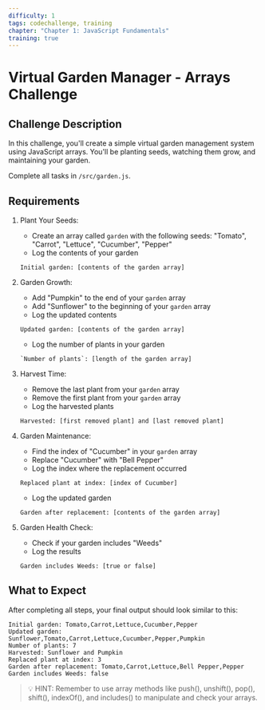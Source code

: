 ```yaml
---
difficulty: 1
tags: codechallenge, training
chapter: "Chapter 1: JavaScript Fundamentals"
training: true
---
```


# Virtual Garden Manager - Arrays Challenge

## Challenge Description

In this challenge, you'll create a simple virtual garden management system using JavaScript arrays. You'll be planting seeds, watching them grow, and maintaining your garden.

Complete all tasks in `/src/garden.js`.

## Requirements

1. Plant Your Seeds:
   - Create an array called `garden` with the following seeds: "Tomato", "Carrot", "Lettuce", "Cucumber", "Pepper"
   - Log the contents of your garden
   ```
   Initial garden: [contents of the garden array]
   ```

2. Garden Growth:
   - Add "Pumpkin" to the end of your `garden` array
   - Add "Sunflower" to the beginning of your `garden` array
   - Log the updated contents
   ```
   Updated garden: [contents of the garden array]
   ```
   - Log the number of plants in your garden
   ```
   `Number of plants`: [length of the garden array]
   ```

3. Harvest Time:
   - Remove the last plant from your `garden` array
   - Remove the first plant from your `garden` array
   - Log the harvested plants 
   ```
   Harvested: [first removed plant] and [last removed plant]
   ```

4. Garden Maintenance:
   - Find the index of "Cucumber" in your `garden` array
   - Replace "Cucumber" with "Bell Pepper"
   - Log the index where the replacement occurred 
   ```
   Replaced plant at index: [index of Cucumber]
   ```
   - Log the updated garden
   ```
   Garden after replacement: [contents of the garden array]
   ```

5. Garden Health Check:
   - Check if your garden includes "Weeds"
   - Log the results
   ```
   Garden includes Weeds: [true or false]
   ```

## What to Expect

After completing all steps, your final output should look similar to this:

```
Initial garden: Tomato,Carrot,Lettuce,Cucumber,Pepper
Updated garden: Sunflower,Tomato,Carrot,Lettuce,Cucumber,Pepper,Pumpkin
Number of plants: 7
Harvested: Sunflower and Pumpkin
Replaced plant at index: 3
Garden after replacement: Tomato,Carrot,Lettuce,Bell Pepper,Pepper
Garden includes Weeds: false
```

> 💡 HINT: Remember to use array methods like push(), unshift(), pop(), shift(), indexOf(), and includes() to manipulate and check your arrays.